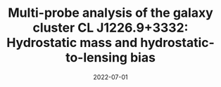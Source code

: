 ---
title: "Multi-probe analysis of the galaxy cluster CL J1226.9+3332: Hydrostatic mass and hydrostatic-to-lensing bias"
collection: "publications"
category: "co_procs"
permalink: /publications/2022EPJWC25700032M
link: https://ui.adsabs.harvard.edu/abs/2022EPJWC.25700032M/abstract
date: 2022-07-01
venue: "mm Universe @ NIKA2 - Observing the mm Universe with the NIKA2 Camera"
citation: "Peretto, N., Adam, R., Ade, P., et al. (2022), mm Universe @ NIKA2 - Observing the mm Universe with the NIKA2 Camera, 257, 00037."
---